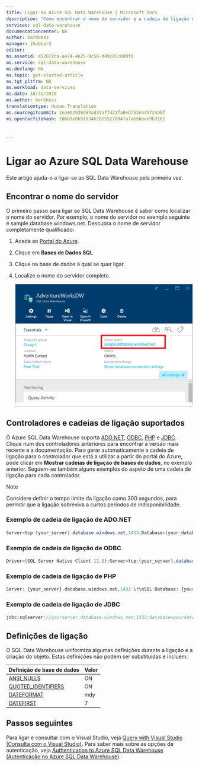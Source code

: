 ```yaml
---
title: Ligar ao Azure SQL Data Warehouse | Microsoft Docs
description: "Como encontrar o nome do servidor e a cadeia de ligação do Azure SQL Data Warehouse"
services: sql-data-warehouse
documentationcenter: NA
author: barbkess
manager: jhubbard
editor: 
ms.assetid: e52872ca-ae74-4e25-9c56-d49c85c8d0f0
ms.service: sql-data-warehouse
ms.devlang: NA
ms.topic: get-started-article
ms.tgt_pltfrm: NA
ms.workload: data-services
ms.date: 10/31/2016
ms.author: barbkess
translationtype: Human Translation
ms.sourcegitcommit: 2ea002938d69ad34aff421fa0eb753e449724a8f
ms.openlocfilehash: 106b9e8b5fd3461655527004fa7a65bbab9b3182


---
```

# <a name="connect-to-azure-sql-data-warehouse"></a>Ligar ao Azure SQL Data Warehouse
Este artigo ajuda-o a ligar-se ao SQL Data Warehouse pela primeira vez.

## <a name="find-your-server-name"></a>Encontrar o nome do servidor
O primeiro passo para ligar ao SQL Data Warehouse é saber como localizar o nome do servidor.  Por exemplo, o nome do servidor no exemplo seguinte é sample.database.windows.net. Descubra o nome de servidor completamente qualificado:

1. Aceda ao [Portal do Azure][Portal do Azure].
2. Clique em **Bases de Dados SQL** 
3. Clique na base de dados à qual se quer ligar.
4. Localize o nome do servidor completo.
   
    ![Nome de servidor completo][1]

## <a name="supported-drivers-and-connection-strings"></a>Controladores e cadeias de ligação suportados
O Azure SQL Data Warehouse suporta [ADO.NET][ADO.NET], [ODBC][ODBC], [PHP][PHP] e [JDBC][JDBC]. Clique num dos controladores anteriores para encontrar a versão mais recente e a documentação. Para gerar automaticamente a cadeia de ligação para o controlador que está a utilizar a partir do portal do Azure, pode clicar em **Mostrar cadeias de ligação de bases de dados**, no exemplo anterior.  Seguem-se também alguns exemplos do aspeto de uma cadeia de ligação para cada controlador.

> [!NOTE]
> Considere definir o tempo limite da ligação como 300 segundos, para permitir que a ligação sobreviva a curtos períodos de indisponibilidade.
> 
> 

### <a name="adonet-connection-string-example"></a>Exemplo de cadeia de ligação de ADO.NET
```C#
Server=tcp:{your_server}.database.windows.net,1433;Database={your_database};User ID={your_user_name};Password={your_password_here};Encrypt=True;TrustServerCertificate=False;Connection Timeout=30;
```

### <a name="odbc-connection-string-example"></a>Exemplo de cadeia de ligação de ODBC
```C#
Driver={SQL Server Native Client 11.0};Server=tcp:{your_server}.database.windows.net,1433;Database={your_database};Uid={your_user_name};Pwd={your_password_here};Encrypt=yes;TrustServerCertificate=no;Connection Timeout=30;
```

### <a name="php-connection-string-example"></a>Exemplo de cadeia de ligação de PHP
```PHP
Server: {your_server}.database.windows.net,1433 \r\nSQL Database: {your_database}\r\nUser Name: {your_user_name}\r\n\r\nPHP Data Objects(PDO) Sample Code:\r\n\r\ntry {\r\n   $conn = new PDO ( \"sqlsrv:server = tcp:{your_server}.database.windows.net,1433; Database = {your_database}\", \"{your_user_name}\", \"{your_password_here}\");\r\n    $conn->setAttribute( PDO::ATTR_ERRMODE, PDO::ERRMODE_EXCEPTION );\r\n}\r\ncatch ( PDOException $e ) {\r\n   print( \"Error connecting to SQL Server.\" );\r\n   die(print_r($e));\r\n}\r\n\rSQL Server Extension Sample Code:\r\n\r\n$connectionInfo = array(\"UID\" => \"{your_user_name}\", \"pwd\" => \"{your_password_here}\", \"Database\" => \"{your_database}\", \"LoginTimeout\" => 30, \"Encrypt\" => 1, \"TrustServerCertificate\" => 0);\r\n$serverName = \"tcp:{your_server}.database.windows.net,1433\";\r\n$conn = sqlsrv_connect($serverName, $connectionInfo);
```

### <a name="jdbc-connection-string-example"></a>Exemplo de cadeia de ligação de JDBC
```Java
jdbc:sqlserver://yourserver.database.windows.net:1433;database=yourdatabase;user={your_user_name};password={your_password_here};encrypt=true;trustServerCertificate=false;hostNameInCertificate=*.database.windows.net;loginTimeout=30;
```

## <a name="connection-settings"></a>Definições de ligação
O SQL Data Warehouse uniformiza algumas definições durante a ligação e a criação do objeto. Estas definições não podem ser substituídas e incluem:

| Definição de base de dados | Valor |
|:--- |:--- |
| [ANSI_NULLS][ANSI_NULLS] |ON |
| [QUOTED_IDENTIFIERS][QUOTED_IDENTIFIERS] |ON |
| [DATEFORMAT][DATEFORMAT] |mdy |
| [DATEFIRST][DATEFIRST] |7 |

## <a name="next-steps"></a>Passos seguintes
Para ligar e consultar com o Visual Studio, veja [Query with Visual Studio (Consulta com o Visual Studio)][Query with Visual Studio (Consulta com o Visual Studio)]. Para saber mais sobre as opções de autenticação, veja [Authentication to Azure SQL Data Warehouse (Autenticação no Azure SQL Data Warehouse)][Authentication to Azure SQL Data Warehouse (Autenticação no Azure SQL Data Warehouse)].

<!--Articles-->
[Query with Visual Studio (Consulta com o Visual Studio)]: ./sql-data-warehouse-query-visual-studio.md
[Authentication to Azure SQL Data Warehouse (Autenticação no Azure SQL Data Warehouse)]: ./sql-data-warehouse-authentication.md

<!--MSDN references-->
[ADO.NET]: https://msdn.microsoft.com/library/e80y5yhx(v=vs.110).aspx
[ODBC]: https://msdn.microsoft.com/library/jj730314.aspx
[PHP]: https://msdn.microsoft.com/library/cc296172.aspx?f=255&MSPPError=-2147217396
[JDBC]: https://msdn.microsoft.com/library/mt484311(v=sql.110).aspx
[ANSI_NULLS]: https://msdn.microsoft.com/library/ms188048.aspx
[QUOTED_IDENTIFIERS]: https://msdn.microsoft.com/library/ms174393.aspx
[DATEFORMAT]: https://msdn.microsoft.com/library/ms189491.aspx
[DATEFIRST]: https://msdn.microsoft.com/library/ms181598.aspx

<!--Other-->
[Portal do Azure]: https://portal.azure.com

<!--Image references-->
[1]: media/sql-data-warehouse-connect-overview/get-server-name.png





<!--HONumber=Nov16_HO2-->



